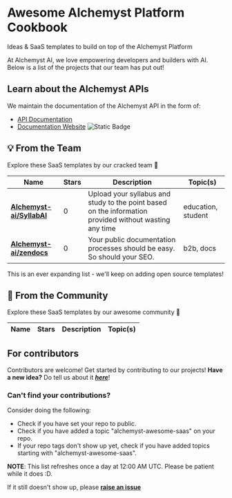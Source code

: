 
# Awesome Alchemyst Platform Cookbook
Ideas & SaaS templates to build on top of the Alchemyst Platform

  
  At Alchemyst AI, we love empowering developers and builders with AI. Below is a list of the projects that our team has put out!
## Learn about the Alchemyst APIs
We maintain the documentation of the Alchemyst API in the form of:
- [API Documentation](https://platform-backend.getalchemystai.com/api/v1/docs)
- [Documentation Website](#) ![Static Badge](https://img.shields.io/badge/%20-soon-green)
## 💡 From the Team
Explore these SaaS templates by our cracked team 🧨


| **Name** | **Stars** | **Description** | **Topic(s)** |
| ---- | ---- | ---- | ---- |
| [**Alchemyst-ai/SyllabAI**](https://github.com/Alchemyst-ai/SyllabAI) | 0 | Upload your syllabus and study to the point based on the information provided without wasting any time |  education,  student |
| [**Alchemyst-ai/zendocs**](https://github.com/Alchemyst-ai/zendocs) | 0 | Your public documentation processes should be easy. So should your SEO. |  b2b,  docs |


This is an ever expanding list - we'll keep on adding open source templates!



## 🚀 From the Community
Explore these SaaS templates by our awesome community 🤩


| **Name** | **Stars** | **Description** | **Topic(s)** |
| ---- | ---- | ---- |  ---- |





## For contributors
Contributors are welcome! Get started by contributing to our projects! **Have a new idea?** Do tell us about it [***here***](https://github.com/orgs/alchemyst-ai/discussions/1)!
### Can't find your contributions?
Consider doing the following:

- Check if you have set your repo to public. 
- Check if you have added a topic "alchemyst-awesome-saas" on your repo.
- If your repo tags don't show up yet, check if you have added topics starting with "alchemyst-awesome-saas".

**NOTE**: This list refreshes once a day at 12:00 AM UTC. Please be patient while it does :D. 

If it still doesn't show up, please [**raise an issue**](https://github.com/Alchemyst-ai/awesome-saas/issues/new)
